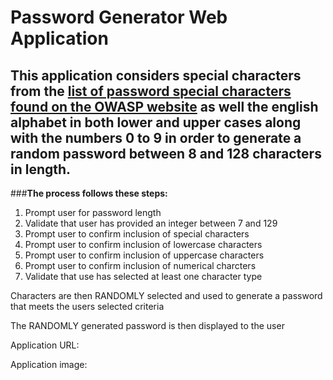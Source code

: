 # Password Generator Web Application

## This application considers special characters from the [list of password special characters found on the OWASP website](https://www.owasp.org/index.php/Password_special_characters) as well the english alphabet in both lower and upper cases along with the numbers 0 to 9 in order to generate a random password between 8 and 128 characters in length.

###**The process follows these steps:**
1. Prompt user for password length
2. Validate that user has provided an integer between 7 and 129
2. Prompt user to confirm inclusion of special characters
3. Prompt user to confirm inclusion of lowercase characters
4. Prompt user to confirm inclusion of uppercase characters
5. Prompt user to confirm inclusion of numerical charcters
6. Validate that use has selected at least one character type

Characters are then RANDOMLY selected and used to generate a password that meets the users selected criteria

The RANDOMLY generated password is then displayed to the user

Application URL:

Application image:

